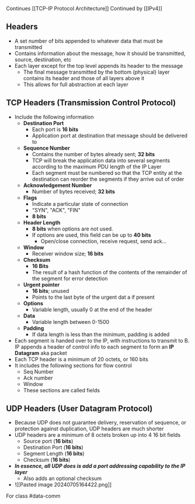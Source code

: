 Continues [[TCP-IP Protocol Architecture]]
Continued by [[IPv4]]
## Headers
- A set number of bits appended to whatever data that must be transmitted
- Contains information about the message, how it should be transmitted, source, destination, etc
- Each layer except for the top level appends its header to the message
	- The final message transmitted by the bottom (physical) layer contains its header and those of all layers above it
	- This allows for full abstraction at each layer
## TCP Headers (Transmission Control Protocol)
- Include the following information
	- **Destination Port**
		- Each port is **16 bits**
		- Application port at destination that message should be delivered to
	- **Sequence Number**
		- Contains the number of bytes already sent; **32 bits**
		- TCP will break the application data into several segments according to the maximum PDU length of the IP Layer
		- Each segment must be numbered so that the TCP entity at the destination can reorder the segments if they arrive out of order
	- **Acknowledgement Number**
		- Number of bytes received; **32 bits**
	- **Flags**
		- Indicate a particular state of connection
		- "SYN", "ACK", "FIN"
		- **8 bits**
	- **Header Length**
		- **8 bits** when options are not used.
		- If options are used, this field can be up to **40 bits**
			- Open/close connection, receive request, send ack...
	- **Window**
		- Receiver window size; **16 bits**
	- **Checksum**
		- **16 Bits**
		- The result of a hash function of the contents of the remainder of the segment for error detection
	- **Urgent pointer**
		- **16 bits**; unused
		- Points to the last byte of the urgent dat a if present
	- **Options**
		- Variable length, usually 0 at the end of the header
	- **Data**
		- Variable length between 0-1500
	- **Padding**
		- If data length is less than the minimum, padding is added
- Each segment is handed over to the IP, with instructions to transmit to B. IP appends a header of control info to each segment to form an **IP Datagram** aka packet
- Each TCP header is a minimum of 20 octets, or 160 bits
- It includes the following sections for flow control
	- Seq Number
	- Ack number
	- Window
	- These sections are called fields
## UDP Headers (User Datagram Protocol)
- Because UDP does not guarantee delivery, reservation of sequence, or protection against duplication, UDP headers are much shorter
- UDP headers are a minimum of 8 octets broken up into 4 16 bit fields
	- Source port (**16 bits**)
	- Destination Port (**16 bits**)
	- Segment Length (**16 bits**)
	- Checksum (**16 bits**)
- ***In essence, all UDP does is add a port addressing capability to the IP layer***
	- Also adds an optional checksum
- ![[Pasted image 20240705164422.png]]

For class #data-comm